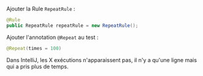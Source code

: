 <!-- --- title: jUnit / Répéter un test x fois avec jUnit -->

Ajouter la Rule `RepeatRule` :

```java
@Rule
public RepeatRule repeatRule = new RepeatRule();
```

Ajouter l'annotation `@Repeat` au test :

```java
@Repeat(times = 100)
```

Dans IntelliJ, les X exécutions n'apparaissent pas, il n'y a qu'une ligne mais qui a pris plus de temps.